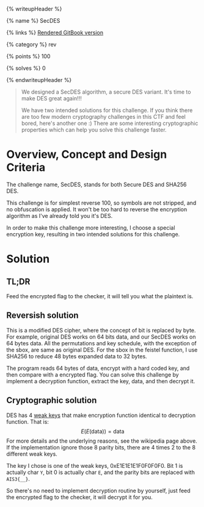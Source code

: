 {% writeupHeader %}

{% name %}
SecDES

{% links %}
[Rendered GitBook version](https://sasdf.cf/ctf-tasks-writeup/)

{% category %}
rev

{% points %}
100

{% solves %}
0

{% endwriteupHeader %}

> We designed a SecDES algorithm, a secure DES variant.
> It's time to make DES great again!!!
> 
> We have two intended solutions for this challenge.
> If you think there are too few modern cryptography challenges in this CTF and feel bored,
> here's another one :)
> There are some interesting cryptographic properties which can help you solve this challenge faster.


# Overview, Concept and Design Criteria
The challenge name, SecDES, stands for both Secure DES and SHA256 DES.

This challenge is for simplest reverse 100, so symbols are not stripped, and no obfuscation is applied.
It won't be too hard to reverse the encryption algorithm as I've already told you it's DES.

In order to make this challenge more interesting,
I choose a special encryption key,
resulting in two intended solutions for this challenge.


# Solution
## TL;DR
Feed the encrypted flag to the checker, it will tell you what the plaintext is.


## Reversish solution
This is a modified DES cipher, where the concept of bit is replaced by byte.
For example, original DES works on 64 bits data, and our SecDES works on 64 bytes data.
All the permutations and key schedule, with the exception of the sbox, are same as original DES.
For the sbox in the feistel function, I use SHA256 to reduce 48 bytes expanded data to 32 bytes.

The program reads 64 bytes of data, encrypt with a hard coded key,
and then compare with a encrypted flag.
You can solve this challenge by implement a decryption function,
extract the key, data, and then decrypt it.


## Cryptographic solution
DES has 4 [weak keys](https://en.wikipedia.org/wiki/Weak_key)
that make encryption function identical to decryption function.
That is:
$$
E(E(\text{data})) = \text{data}
$$
For more details and the underlying reasons,
see the wikipedia page above.
If the implementation ignore those 8 parity bits, there are 4 times 2 to the 8 different weak keys.

The key I chose is one of the weak keys, 0xE1E1E1E1F0F0F0F0.
Bit 1 is actually char `Y`, bit 0 is actually char `E`,
and the parity bits are replaced with `AIS3{__}`.

So there's no need to implement decryption routine by yourself,
just feed the encrypted flag to the checker, it will decrypt it for you.
